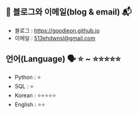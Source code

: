 ## 📔 블로그와 이메일(blog & email) 📬

<!--
<a href="https://goodjeon.github.io/">
    <img src = "https://img.shields.io/badge/MY%20BLOG-yellow?&style=flat&logo=github&logoColor=black" style="height : auto; margin-right : 2px;"/>
</a>
-->

- 블로그 : <https://goodjeon.github.io> 
- 이메일 : <513ehdwnsl@gmail.com>

## 언어(Language) 🗣️ ⭐ ~ ⭐⭐⭐⭐⭐
- Python : ⭐
- SQL : ⭐
- Korean : ⭐⭐⭐⭐⭐
- English : ⭐⭐
